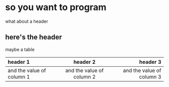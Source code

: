 <!--
name = "A Program Bc"
description = "a"
-->

# so you want to program

what about a header

## here's the header

maybe a table

| header 1                  |         header 2          |                  header 3 |
| :------------------------ | :-----------------------: | ------------------------: |
| and the value of column 1 | and the value of column 2 | and the value of column 3 |
